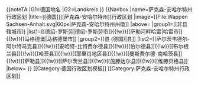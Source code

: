 <noinclude>
{{noteTA
|G1=德国地名
|G2=Landkreis
}}
</noinclude>{{Navbox
|name=萨克森-安哈尔特州行政区划
|title=[[德国]][[萨克森-安哈尔特州]]行政区划
|image=[[File:Wappen Sachsen-Anhalt.svg|60px|萨克森-安哈尔特州州徽]]
|above=
|group1=[[非县辖城市]]
|list1=[[德绍-罗斯劳|德绍-罗斯劳市]]{{!w}}[[萨勒河畔哈雷|哈雷市]]{{!w}}[[马格德堡|马格德堡市]]
|group2=[[县 (德国)|县]]
|list2=[[萨尔茨韦德尔-阿尔特马克县]]{{!w}}[[安哈特-比特费尔德县]]{{!w}}[[伯尔德县]]{{!w}}[[布尔根兰县]]{{!w}}[[哈茨县]]{{!w}}[[耶里肖地区县]]{{!w}}[[曼斯费尔德-南哈茨县]]{{!w}}[[萨勒县]]{{!w}}[[萨尔茨兰县]]{{!w}}[[施滕达尔县]]{{!w}}[[维滕贝格县]]
|below=
}}<noinclude>
[[Category:德国行政区划模板]]
[[Category:萨克森-安哈尔特州行政区划]]
</noinclude>